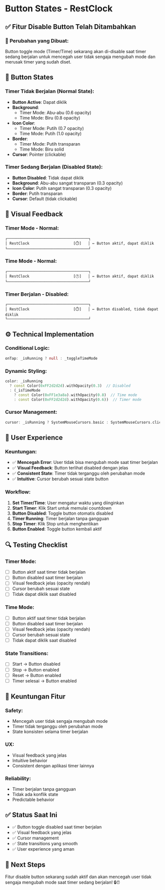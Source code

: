 # Button States - RestClock

## ✅ **Fitur Disable Button Telah Ditambahkan**

### 🎯 **Perubahan yang Dibuat:**

Button toggle mode (Timer/Time) sekarang akan di-disable saat timer sedang berjalan untuk mencegah user tidak sengaja mengubah mode dan merusak timer yang sudah diset.

## 🔄 **Button States**

### **Timer Tidak Berjalan (Normal State):**
- **Button Active**: Dapat diklik
- **Background**: 
  - Timer Mode: Abu-abu (0.6 opacity)
  - Time Mode: Biru (0.8 opacity)
- **Icon Color**: 
  - Timer Mode: Putih (0.7 opacity)
  - Time Mode: Putih (1.0 opacity)
- **Border**: 
  - Timer Mode: Putih transparan
  - Time Mode: Biru solid
- **Cursor**: Pointer (clickable)

### **Timer Sedang Berjalan (Disabled State):**
- **Button Disabled**: Tidak dapat diklik
- **Background**: Abu-abu sangat transparan (0.3 opacity)
- **Icon Color**: Putih sangat transparan (0.3 opacity)
- **Border**: Putih transparan
- **Cursor**: Default (tidak clickable)

## 🎨 **Visual Feedback**

### **Timer Mode - Normal:**
```
┌─────────────────────────────────────┐
│ RestClock                    [⏱️]   │ ← Button aktif, dapat diklik
└─────────────────────────────────────┘
```

### **Time Mode - Normal:**
```
┌─────────────────────────────────────┐
│ RestClock                    [🕐]   │ ← Button aktif, dapat diklik
└─────────────────────────────────────┘
```

### **Timer Berjalan - Disabled:**
```
┌─────────────────────────────────────┐
│ RestClock                    [⏱️]   │ ← Button disabled, tidak dapat diklik
└─────────────────────────────────────┘
```

## ⚙️ **Technical Implementation**

### **Conditional Logic:**
```dart
onTap: _isRunning ? null : _toggleTimeMode
```

### **Dynamic Styling:**
```dart
color: _isRunning 
  ? const Color(0xFF2d2d2d).withOpacity(0.3)  // Disabled
  : (_isTimeMode 
    ? const Color(0xFF1e3a8a).withOpacity(0.8)  // Time mode
    : const Color(0xFF2d2d2d).withOpacity(0.6))  // Timer mode
```

### **Cursor Management:**
```dart
cursor: _isRunning ? SystemMouseCursors.basic : SystemMouseCursors.click
```

## 🎯 **User Experience**

### **Keuntungan:**
- ✅ **Mencegah Error**: User tidak bisa mengubah mode saat timer berjalan
- ✅ **Visual Feedback**: Button terlihat disabled dengan jelas
- ✅ **Consistent State**: Timer tidak terganggu oleh perubahan mode
- ✅ **Intuitive**: Cursor berubah sesuai state button

### **Workflow:**
1. **Set Timer/Time**: User mengatur waktu yang diinginkan
2. **Start Timer**: Klik Start untuk memulai countdown
3. **Button Disabled**: Toggle button otomatis disabled
4. **Timer Running**: Timer berjalan tanpa gangguan
5. **Stop Timer**: Klik Stop untuk menghentikan
6. **Button Enabled**: Toggle button kembali aktif

## 🔍 **Testing Checklist**

### **Timer Mode:**
- [ ] Button aktif saat timer tidak berjalan
- [ ] Button disabled saat timer berjalan
- [ ] Visual feedback jelas (opacity rendah)
- [ ] Cursor berubah sesuai state
- [ ] Tidak dapat diklik saat disabled

### **Time Mode:**
- [ ] Button aktif saat timer tidak berjalan
- [ ] Button disabled saat timer berjalan
- [ ] Visual feedback jelas (opacity rendah)
- [ ] Cursor berubah sesuai state
- [ ] Tidak dapat diklik saat disabled

### **State Transitions:**
- [ ] Start → Button disabled
- [ ] Stop → Button enabled
- [ ] Reset → Button enabled
- [ ] Timer selesai → Button enabled

## 🚀 **Keuntungan Fitur**

### **Safety:**
- Mencegah user tidak sengaja mengubah mode
- Timer tidak terganggu oleh perubahan mode
- State konsisten selama timer berjalan

### **UX:**
- Visual feedback yang jelas
- Intuitive behavior
- Consistent dengan aplikasi timer lainnya

### **Reliability:**
- Timer berjalan tanpa gangguan
- Tidak ada konflik state
- Predictable behavior

## ✅ **Status Saat Ini**

- ✅ Button toggle disabled saat timer berjalan
- ✅ Visual feedback yang jelas
- ✅ Cursor management
- ✅ State transitions yang smooth
- ✅ User experience yang aman

## 🎯 **Next Steps**

Fitur disable button sekarang sudah aktif dan akan mencegah user tidak sengaja mengubah mode saat timer sedang berjalan! 🔒⏰
